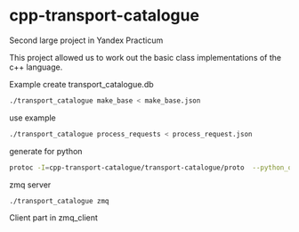 # cpp-transport-catalogue
Second large project in Yandex Practicum

This project allowed us to work out the basic class implementations of the c++ language. 

Example
create transport_catalogue.db
```bash
./transport_catalogue make_base < make_base.json 
```
use example
```bash
./transport_catalogue process_requests < process_request.json 
```
generate for python
```bash
protoc -I=cpp-transport-catalogue/transport-catalogue/proto  --python_out=py-proto-tc/ cpp-transport-catalogue/transport-catalogue/proto/*.proto

```
zmq server
```bash
./transport_catalogue zmq
```
Client part in zmq_client
